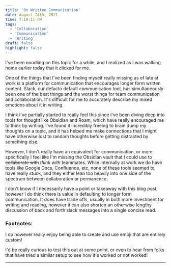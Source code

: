 ```yaml
---
title: 'On Written Communication'
date: August 24th, 2021
time: 7:10:11 PM
tags:
  - 'Collaboration'
  - 'Communication'
  - 'Writing'
draft: false
highlight: false
---
```


I've been noodling on this topic for a while, and I realized as I was walking
home earlier today that it clicked for me.

One of the things that I've been finding myself really missing as of late at
work is a platform for communication that encourages longer form written
content. Slack, our defacto default communication tool, has simultaneously been
one of the best things and the worst things for team communication and
collaboration. It's difficult for me to accurately describe my mixed emotions
about it in writing<Ref id="1" />.

I think I've partially started to really feel this since I've been diving deep
into tools for thought like Obsidian and Roam, which have really encouraged me
to think by writing. I've found it incredibly freeing to brain dump my thoughts
on a topic, and it has helped me make connections that I might have otherwise
lost to random thoughts before getting distracted by something else.

However, I don't really have an equivalent for communication, or more
specifically I feel like I'm missing the Obsidian vault that I could use to
~~collaborate with~~ _think with_ teammates<Ref id="2" />. While internally at
work we do have tools like Google Docs, Confluence, etc, none of these tools
seemed to have really stuck, and they either lean too heavily into one side of
the spectrum between collaboration or permanence.

I don't know if I necessarily have a point or takeaway with this blog post,
however I do think there is value in defaulting to longer form communication. It
does have trade offs, usually in both more investment for writing and reading,
however it can also shorten an otherwise lengthy discussion of back and forth
slack messages into a single concise read.

<Spacer />

### Footnotes:

<Footnote id="1">I do however really enjoy being able to create and use emoji
that are entirely custom!</Footnote>

<Footnote id="2">I'd be really curious to test this out at some point, or even
to hear from folks that have tried a similar setup to see how it's worked or not
worked!</Footnote>

<Spacer />

---

<Spacer />
